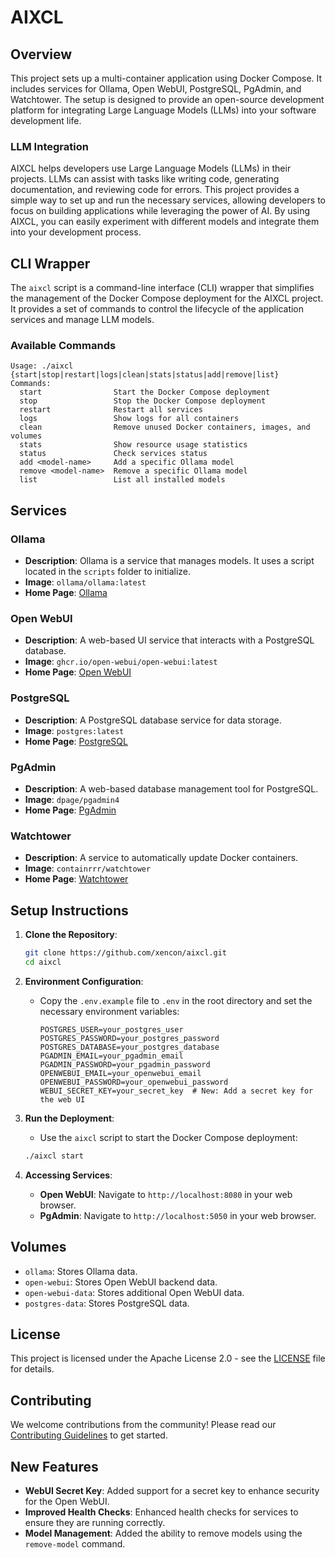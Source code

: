 # AIXCL

## Overview
This project sets up a multi-container application using Docker Compose. It includes services for Ollama, Open WebUI, PostgreSQL, PgAdmin, and Watchtower. The setup is designed to provide an open-source development platform for integrating Large Language Models (LLMs) into your software development life.

### LLM Integration
AIXCL helps developers use Large Language Models (LLMs) in their projects. LLMs can assist with tasks like writing code, generating documentation, and reviewing code for errors. This project provides a simple way to set up and run the necessary services, allowing developers to focus on building applications while leveraging the power of AI. By using AIXCL, you can easily experiment with different models and integrate them into your development process.

## CLI Wrapper
The `aixcl` script is a command-line interface (CLI) wrapper that simplifies the management of the Docker Compose deployment for the AIXCL project. It provides a set of commands to control the lifecycle of the application services and manage LLM models.

### Available Commands
```
Usage: ./aixcl {start|stop|restart|logs|clean|stats|status|add|remove|list}
Commands:
  start                Start the Docker Compose deployment
  stop                 Stop the Docker Compose deployment
  restart              Restart all services
  logs                 Show logs for all containers
  clean                Remove unused Docker containers, images, and volumes
  stats                Show resource usage statistics
  status               Check services status
  add <model-name>     Add a specific Ollama model
  remove <model-name>  Remove a specific Ollama model
  list                 List all installed models
```

## Services

### Ollama
- **Description**: Ollama is a service that manages models. It uses a script located in the `scripts` folder to initialize.
- **Image**: `ollama/ollama:latest`
- **Home Page**: [Ollama](https://ollama.com)

### Open WebUI
- **Description**: A web-based UI service that interacts with a PostgreSQL database.
- **Image**: `ghcr.io/open-webui/open-webui:latest`
- **Home Page**: [Open WebUI](https://github.com/open-webui/open-webui)

### PostgreSQL
- **Description**: A PostgreSQL database service for data storage.
- **Image**: `postgres:latest`
- **Home Page**: [PostgreSQL](https://www.postgresql.org)

### PgAdmin
- **Description**: A web-based database management tool for PostgreSQL.
- **Image**: `dpage/pgadmin4`
- **Home Page**: [PgAdmin](https://www.pgadmin.org)

### Watchtower
- **Description**: A service to automatically update Docker containers.
- **Image**: `containrrr/watchtower`
- **Home Page**: [Watchtower](https://containrrr.dev/watchtower/)

## Setup Instructions

1. **Clone the Repository**:
   ```bash
   git clone https://github.com/xencon/aixcl.git
   cd aixcl
   ```

2. **Environment Configuration**:
   - Copy the `.env.example` file to `.env` in the root directory and set the necessary environment variables:
     ```env
     POSTGRES_USER=your_postgres_user
     POSTGRES_PASSWORD=your_postgres_password
     POSTGRES_DATABASE=your_postgres_database
     PGADMIN_EMAIL=your_pgadmin_email
     PGADMIN_PASSWORD=your_pgadmin_password
     OPENWEBUI_EMAIL=your_openwebui_email
     OPENWEBUI_PASSWORD=your_openwebui_password
     WEBUI_SECRET_KEY=your_secret_key  # New: Add a secret key for the web UI
     ```

3. **Run the Deployment**:
   - Use the `aixcl` script to start the Docker Compose deployment:
   ```bash
   ./aixcl start
   ```

4. **Accessing Services**:
   - **Open WebUI**: Navigate to `http://localhost:8080` in your web browser.
   - **PgAdmin**: Navigate to `http://localhost:5050` in your web browser.

## Volumes

- `ollama`: Stores Ollama data.
- `open-webui`: Stores Open WebUI backend data.
- `open-webui-data`: Stores additional Open WebUI data.
- `postgres-data`: Stores PostgreSQL data.

## License
This project is licensed under the Apache License 2.0 - see the [LICENSE](./LICENSE) file for details.

## Contributing

We welcome contributions from the community! Please read our [Contributing Guidelines](./CONTRIBUTING.md) to get started.

## New Features
- **WebUI Secret Key**: Added support for a secret key to enhance security for the Open WebUI.
- **Improved Health Checks**: Enhanced health checks for services to ensure they are running correctly.
- **Model Management**: Added the ability to remove models using the `remove-model` command.
